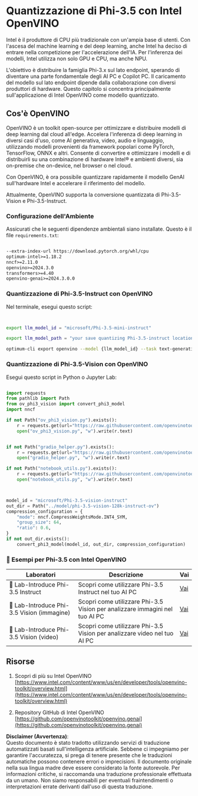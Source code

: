 # **Quantizzazione di Phi-3.5 con Intel OpenVINO**

Intel è il produttore di CPU più tradizionale con un'ampia base di utenti. Con l'ascesa del machine learning e del deep learning, anche Intel ha deciso di entrare nella competizione per l'accelerazione dell'IA. Per l'inferenza dei modelli, Intel utilizza non solo GPU e CPU, ma anche NPU.

L'obiettivo è distribuire la famiglia Phi-3.x sul lato endpoint, sperando di diventare una parte fondamentale degli AI PC e Copilot PC. Il caricamento del modello sul lato endpoint dipende dalla collaborazione con diversi produttori di hardware. Questo capitolo si concentra principalmente sull'applicazione di Intel OpenVINO come modello quantizzato.

## **Cos'è OpenVINO**

OpenVINO è un toolkit open-source per ottimizzare e distribuire modelli di deep learning dal cloud all'edge. Accelera l'inferenza di deep learning in diversi casi d'uso, come AI generativa, video, audio e linguaggio, utilizzando modelli provenienti da framework popolari come PyTorch, TensorFlow, ONNX e altri. Consente di convertire e ottimizzare i modelli e di distribuirli su una combinazione di hardware Intel® e ambienti diversi, sia on-premise che on-device, nel browser o nel cloud.

Con OpenVINO, è ora possibile quantizzare rapidamente il modello GenAI sull'hardware Intel e accelerare il riferimento del modello.

Attualmente, OpenVINO supporta la conversione quantizzata di Phi-3.5-Vision e Phi-3.5-Instruct.

### **Configurazione dell'Ambiente**

Assicurati che le seguenti dipendenze ambientali siano installate. Questo è il file `requirements.txt`:

```txt

--extra-index-url https://download.pytorch.org/whl/cpu
optimum-intel>=1.18.2
nncf>=2.11.0
openvino>=2024.3.0
transformers>=4.40
openvino-genai>=2024.3.0.0

```

### **Quantizzazione di Phi-3.5-Instruct con OpenVINO**

Nel terminale, esegui questo script:

```bash


export llm_model_id = "microsoft/Phi-3.5-mini-instruct"

export llm_model_path = "your save quantizing Phi-3.5-instruct location"

optimum-cli export openvino --model {llm_model_id} --task text-generation-with-past --weight-format int4 --group-size 128 --ratio 0.6  --sym  --trust-remote-code {llm_model_path}


```

### **Quantizzazione di Phi-3.5-Vision con OpenVINO**

Esegui questo script in Python o Jupyter Lab:

```python

import requests
from pathlib import Path
from ov_phi3_vision import convert_phi3_model
import nncf

if not Path("ov_phi3_vision.py").exists():
    r = requests.get(url="https://raw.githubusercontent.com/openvinotoolkit/openvino_notebooks/latest/notebooks/phi-3-vision/ov_phi3_vision.py")
    open("ov_phi3_vision.py", "w").write(r.text)


if not Path("gradio_helper.py").exists():
    r = requests.get(url="https://raw.githubusercontent.com/openvinotoolkit/openvino_notebooks/latest/notebooks/phi-3-vision/gradio_helper.py")
    open("gradio_helper.py", "w").write(r.text)

if not Path("notebook_utils.py").exists():
    r = requests.get(url="https://raw.githubusercontent.com/openvinotoolkit/openvino_notebooks/latest/utils/notebook_utils.py")
    open("notebook_utils.py", "w").write(r.text)



model_id = "microsoft/Phi-3.5-vision-instruct"
out_dir = Path("../model/phi-3.5-vision-128k-instruct-ov")
compression_configuration = {
    "mode": nncf.CompressWeightsMode.INT4_SYM,
    "group_size": 64,
    "ratio": 0.6,
}
if not out_dir.exists():
    convert_phi3_model(model_id, out_dir, compression_configuration)

```

### **🤖 Esempi per Phi-3.5 con Intel OpenVINO**

| Laboratori    | Descrizione | Vai |
| ------------- | ----------- | --- |
| 🚀 Lab-Introduce Phi-3.5 Instruct  | Scopri come utilizzare Phi-3.5 Instruct nel tuo AI PC    |  [Vai](../../../../../code/09.UpdateSamples/Aug/intel-phi35-instruct-zh.ipynb)    |
| 🚀 Lab-Introduce Phi-3.5 Vision (immagine) | Scopri come utilizzare Phi-3.5 Vision per analizzare immagini nel tuo AI PC      |  [Vai](../../../../../code/09.UpdateSamples/Aug/intel-phi35-vision-img.ipynb)    |
| 🚀 Lab-Introduce Phi-3.5 Vision (video)   | Scopri come utilizzare Phi-3.5 Vision per analizzare video nel tuo AI PC    |  [Vai](../../../../../code/09.UpdateSamples/Aug/intel-phi35-vision-video.ipynb)    |

## **Risorse**

1. Scopri di più su Intel OpenVINO [https://www.intel.com/content/www/us/en/developer/tools/openvino-toolkit/overview.html](https://www.intel.com/content/www/us/en/developer/tools/openvino-toolkit/overview.html)

2. Repository GitHub di Intel OpenVINO [https://github.com/openvinotoolkit/openvino.genai](https://github.com/openvinotoolkit/openvino.genai)

**Disclaimer (Avvertenza)**:  
Questo documento è stato tradotto utilizzando servizi di traduzione automatizzati basati sull'intelligenza artificiale. Sebbene ci impegniamo per garantire l'accuratezza, si prega di tenere presente che le traduzioni automatiche possono contenere errori o imprecisioni. Il documento originale nella sua lingua madre deve essere considerato la fonte autorevole. Per informazioni critiche, si raccomanda una traduzione professionale effettuata da un umano. Non siamo responsabili per eventuali fraintendimenti o interpretazioni errate derivanti dall'uso di questa traduzione.